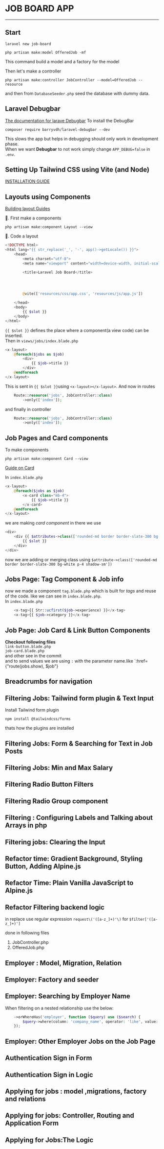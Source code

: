 # JOB BOARD APP

<hr>

## Start

```
laravel new job-board
```

```
php artisan make:model OfferedJob -mf
```

This command build a model and a factory for the model

Then let's make a controller

```
php artisan make:controller JobController --model=OfferedJob --resource
```

and then from `DatabaseSeeder.php` seed the database with dummy data.

## Laravel Debugbar

[The documentation for larave Debugbar](https://github.com/barryvdh/laravel-debugbar?tab=readme-ov-file#debugbar-for-laravel)
To install the DebugBar

```
composer require barryvdh/laravel-debugbar --dev
```

This slows the app but helps in debugging should only work in development phase.  
When we want **Debugbar** to not work simply change `APP_DEBUG=false` in `.env`.

## Setting Up Tailwind CSS using Vite (and Node)

[INSTALLATION GUIDE](https://tailwindcss.com/docs/installation/framework-guides/laravel/vite)

## Layouts using Components

[Building layout Guides](https://laravel.com/docs/11.x/blade#building-layouts)

🚀. First make a components

```
php artisan make:component Layout --view
```

🚀. Code a layout

```php
<!DOCTYPE html>
<html lang="{{ str_replace('_', '-', app()->getLocale()) }}">
    <head>
        <meta charset="utf-8">
        <meta name="viewport" content="width=device-width, initial-scale=1">

        <title>Laravel Job Board</title>




        @vite(['resources/css/app.css', 'resources/js/app.js'])

    </head>
    <body>
        {{ $slot }}
    </body>
</html>
```

`{{ $slot }}` defines the place where a component(a view code) can be inserted.  
Then in `views/jobs/index.blade.php`

```php
<x-layout>
    @foreach($jobs as $job)
        <div>
            {{ $job->title }}
        </div>
    @endforeach
</x-layout>
```

This is sent in `{{ $slot }}`using `<x-layout></x-layout>`. And now in routes

```php
    Route::resource('jobs', JobController::class)
        ->only(['index']);
```

and finally in controller

```php
    Route::resource('jobs', JobController::class)
        ->only(['index']);
```

## Job Pages and Card components

To make components

```
php artisan make:component Card --view
```

[Guide on Card](https://laravel.com/docs/11.x/blade#components)

In `index.blade.php`

```php
<x-layout>
    @foreach($jobs as $job)
        <x-card class="mb-4">
            {{ $job->title }}
        </x-card>
    @endforeach
</x-layout>

```

we are making _card component_ in there we use

```php
<div>
    <div {{ $attributes->class(['rounded-md border border-slate-300 bg-white p-4 shadow-sm']) }}>
        {{ $slot }}
    </div>
</div>
```

now we are adding or merging class using `$attribute->class(['rounded-md border border-slate-300 bg-white p-4 shadow-sm'])`

## Jobs Page: Tag Component & Job info

now we made a component `tag.blade.php` which is built for _tags_ and reuse of the code. like we can see in `index.blade.php`.  
In `index.blade.php`

```php
    <x-tag>{{ Str::ucfirst($job->experience) }}</x-tag>
    <x-tag>{{ $job->category }}</x-tag>
```

## Job Page: Job Card & Link Button Components

**Checkout following files**  
`link-button.blade.php`  
`job-card.blade.php`  
and other see in the commit  
and to send values we are using `:` with the parameter name.like `:href={"route(jobs.show), $job"}

## Breadcrumbs for navigation

## Filtering Jobs: Tailwind form plugin & Text Input

Install Tailwind form plugin

```
npm install @tailwindcss/forms
```

thats how the plugins are installed

## Filtering Jobs: Form & Searching for Text in Job Posts

## Filtering Jobs: Min and Max Salary

## Filtering Radio Button Filters

## Filtering Radio Group component

## Filtering : Configuring Labels and Talking about Arrays in php

## Filtering jobs: Clearing the Input

## Refactor time: Gradient Background, Styling Button, Adding Alpine.js

## Refactor Time: Plain Vanilla JavaScript to Alpine.js

## Refactor Filtering backend logic

in replace use regular expression
`request\('([a-z_]+)'\)` for `$filter['([a-z_]+)']`

done in following files

1. JobController.php
2. OfferedJob.php

## Employer : Model, Migration, Relation

## Employer: Factory and seeder

## Employer: Searching by Employer Name

When filtering on a nested relationship use the below:

```php
    ->orWhereHas('employer', function ($query) use ($search) {
        $query->where(column: 'company_name', operator: 'like', value: '%' . $search . '%');
    });
```

## Employer: Other Employer Jobs on the Job Page

## Authentication Sign in Form

## Authentication Sign in Logic

## Applying for jobs : model ,migrations, factory and relations

## Applying for jobs: Controller, Routing and Application Form

## Applying for Jobs:The Logic
